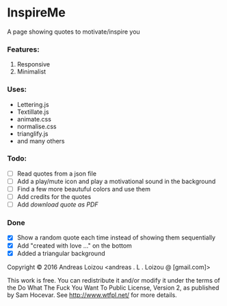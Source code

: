 # InspireMe
A page showing quotes to motivate/inspire you

### Features:

1. Responsive
2. Minimalist

### Uses:

* Lettering.js
* Textillate.js
* animate.css
* normalise.css
* trianglify.js
* and many others

### Todo:

- [ ] Read quotes from a json file
- [ ] Add a play/mute icon and play a motivational sound in the background
- [ ] Find a few more beautuful colors and use them
- [ ] Add credits for the quotes
- [ ] Add _download quote as PDF_

### Done
- [x] Show a random quote each time instead of showing them sequentially
- [x] Add "created with love ..." on the bottom
- [x] Added a triangular background

Copyright © 2016 Andreas Loizou <andreas . L . Loizou @ [gmail.com]> 

This work is free. You can redistribute it and/or modify it under the terms of the Do What The Fuck You Want To Public License, Version 2, as published by Sam Hocevar. See http://www.wtfpl.net/ for more details.
